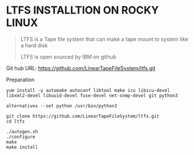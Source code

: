 # LTFS INSTALLTION ON ROCKY LINUX

> LTFS is a Tape file system that can make a tape mount to system like a hard disk
>
> LTFS is open sourced by IBM on github

Git hub URL: https://github.com/LinearTapeFileSystem/ltfs.git



Preparation

```shell
yum install -y automake autoconf libtool make icu libicu-devel libxml2-devel libuuid-devel fuse-devel net-snmp-devel git python3 
```

```shell
alternatives --set python /usr/bin/python3
```

```shell
git clone https://github.com/LinearTapeFileSystem/ltfs.git
cd ltfs
```

```shell
./autogen.sh
./configure
make
make install
```

